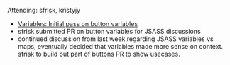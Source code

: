 Attending: sfrisk, kristyjy

* [Variables: Initial pass on button variables](https://github.com/jquery/css-chassis/pull/138)
 * sfrisk submitted PR on button variables for JSASS discussions
 * continued discussion from last week regarding JSASS variables vs maps, eventually decided that variables made more sense on context. sfrisk to build out part of buttons PR to show usecases.
